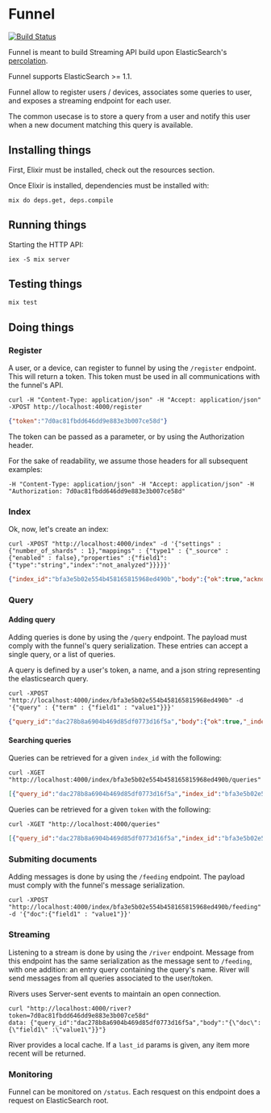 # Funnel

[![Build Status](https://travis-ci.org/AF83/funnel.png?branch=master)](https://travis-ci.org/AF83/funnel)

Funnel is meant to build Streaming API build upon ElasticSearch's
[percolation](http://www.elasticsearch.org/guide/en/elasticsearch/reference/current/search-percolate.html).

Funnel supports ElasticSearch >= 1.1.

Funnel allow to register users / devices, associates some queries to user, and
exposes a streaming endpoint for each user.

The common usecase is to store a query from a user and notify this user when a
new document matching this query is available.

## Installing things

First, Elixir must be installed, check out the resources section.

Once Elixir is installed, dependencies must be installed with:

``` shell
mix do deps.get, deps.compile
```

## Running things

Starting the HTTP API:

``` shell
iex -S mix server
```

## Testing things

``` shell
mix test
```

## Doing things


### Register

A user, or a device, can register to funnel by using the `/register` endpoint.
This will return a token. This token must be used in all communications with the
funnel's API.

``` shell
curl -H "Content-Type: application/json" -H "Accept: application/json" -XPOST http://localhost:4000/register
```
``` json
{"token":"7d0ac81fbdd646dd9e883e3b007ce58d"}
```

The token can be passed as a parameter, or by using the Authorization header.

For the sake of readability, we assume those headers for all subsequent
examples:

``` shell
-H "Content-Type: application/json" -H "Accept: application/json" -H "Authorization: 7d0ac81fbdd646dd9e883e3b007ce58d"
```

### Index

Ok, now, let's create an index:

``` shell
curl -XPOST "http://localhost:4000/index" -d '{"settings" : {"number_of_shards" : 1},"mappings" : {"type1" : {"_source" : {"enabled" : false},"properties" :{"field1":{"type":"string","index":"not_analyzed"}}}}}'
```
``` json
{"index_id":"bfa3e5b02e554b458165815968ed490b","body":{"ok":true,"acknowledged":true}}
```

### Query

#### Adding query

Adding queries is done by using the `/query` endpoint. The payload must
comply with the funnel's query serialization. These entries can accept a single
query, or a list of queries.

A query is defined by a user's token, a name, and a json string representing the
elasticsearch query.

``` shell
curl -XPOST "http://localhost:4000/index/bfa3e5b02e554b458165815968ed490b" -d '{"query" : {"term" : {"field1" : "value1"}}}'
```
``` json
{"query_id":"dac278b8a6904b469d85df0773d16f5a","body":{"ok":true,"_index":"_percolator","_type":"bfa3e5b02e554b458165815968ed490b_dev","_id":"7d0ac81fbdd646dd9e883e3b007ce58d-dac278b8a6904b469d85df0773d16f5a","_version":1}}
```

#### Searching queries

Queries can be retrieved for a given `index_id` with the following:

``` shell
curl -XGET "http://localhost:4000/index/bfa3e5b02e554b458165815968ed490b/queries"
```
``` json
[{"query_id":"dac278b8a6904b469d85df0773d16f5a","index_id":"bfa3e5b02e554b458165815968ed490b","score":1.4142135}]
```

Queries can be retrieved for a given `token` with the following:

``` shell
curl -XGET "http://localhost:4000/queries"
```
``` json
[{"query_id":"dac278b8a6904b469d85df0773d16f5a","index_id":"bfa3e5b02e554b458165815968ed490b","score":1.4142135}]
```

### Submiting documents

Adding messages is done by using the `/feeding` endpoint. The payload must
comply with the funnel's message serialization.


``` shell
curl -XPOST "http://localhost:4000/index/bfa3e5b02e554b458165815968ed490b/feeding" -d '{"doc":{"field1" : "value1"}}'
```

### Streaming

Listening to a stream is done by using the `/river` endpoint.
Message from this endpoint has the same serialization as the message sent to
`/feeding`, with one addition: an entry query containing the query's name.
River will send messages from all queries associated to the user/token.

Rivers uses Server-sent events to maintain an open connection.

``` shell
curl "http://localhost:4000/river?token=7d0ac81fbdd646dd9e883e3b007ce58d"
data: {"query_id":"dac278b8a6904b469d85df0773d16f5a","body":"{\"doc\":{\"field1\" :\"value1\"}}"}
```

River provides a local cache. If a `last_id` params is given, any item more
recent will be returned.

### Monitoring

Funnel can be monitored on `/status`. Each resquest on this endpoint does a
request on ElasticSearch root.
